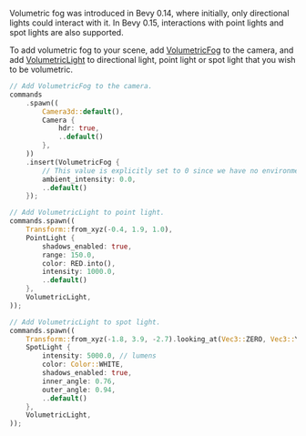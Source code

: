 Volumetric fog was introduced in Bevy 0.14, where initially, only directional lights could interact with it. In Bevy 0.15, interactions with point lights and spot lights are also supported.

To add volumetric fog to your scene, add [VolumetricFog](https://docs.rs/bevy/0.15.0-rc.1/bevy/pbr/struct.VolumetricFog.html) to the camera, and add [VolumetricLight](https://docs.rs/bevy/0.15.0-rc.1/bevy/pbr/struct.VolumetricLight.html) to directional light, point light or spot light that you wish to be volumetric.

```rust
// Add VolumetricFog to the camera.
commands
    .spawn((
        Camera3d::default(),
        Camera {
            hdr: true,
            ..default()
        },
    ))
    .insert(VolumetricFog {
        // This value is explicitly set to 0 since we have no environment map light.
        ambient_intensity: 0.0,
        ..default()
    });

// Add VolumetricLight to point light.
commands.spawn((
    Transform::from_xyz(-0.4, 1.9, 1.0),
    PointLight {
        shadows_enabled: true,
        range: 150.0,
        color: RED.into(),
        intensity: 1000.0,
        ..default()
    },
    VolumetricLight,
));

// Add VolumetricLight to spot light.
commands.spawn((
    Transform::from_xyz(-1.8, 3.9, -2.7).looking_at(Vec3::ZERO, Vec3::Y),
    SpotLight {
        intensity: 5000.0, // lumens
        color: Color::WHITE,
        shadows_enabled: true,
        inner_angle: 0.76,
        outer_angle: 0.94,
        ..default()
    },
    VolumetricLight,
));
```